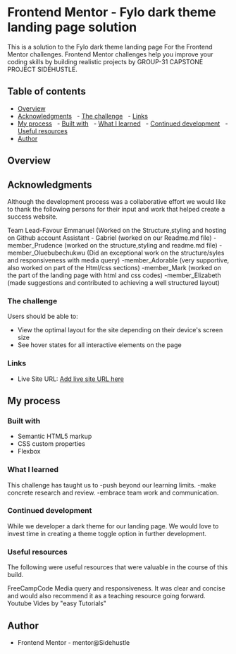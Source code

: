 # Frontend Mentor - Fylo dark theme landing page solution

This is a solution to the Fylo dark theme landing page For the Frontend Mentor challenges.  Frontend Mentor challenges help you improve your coding skills by building realistic projects by GROUP-31 CAPSTONE PROJECT SIDEHUSTLE.

## Table of contents

- [Overview](#overview)
- [Acknowledgments](#acknowledgments)
  - [The challenge](#the-challenge)
  - [Links](#links)
- [My process](#my-process)
  - [Built with](#built-with)
  - [What I learned](#what-i-learned)
  - [Continued development](#continued-development)
  - [Useful resources](#useful-resources)
- [Author](#author)


## Overview

## Acknowledgments

Although the development process was a collaborative effort we would like to thank the following persons for their input and work that helped create a success website.

Team Lead-Favour Emmanuel (Worked on the Structure,styling and hosting on Github account
Assistant - Gabriel (worked on our Readme.md file)
-member_Prudence (worked on the structure,styling and readme.md file)
-member_Oluebubechukwu (Did an exceptional work on the structure/syles and responsiveness with media query)
-member_Adorable (very supportive, also worked on part of the Html/css sections)
-member_Mark (worked on the part of the landing page with html and css codes)
-member_Elizabeth (made suggestions and contributed to achieving a well structured layout)


### The challenge

Users should be able to:

- View the optimal layout for the site depending on their device's screen size
- See hover states for all interactive elements on the page

### Links

- Live Site URL: [Add live site URL here](https://vsolutionse.github.io/Capstone_Project_Group31/)

## My process

### Built with

- Semantic HTML5 markup
- CSS custom properties
- Flexbox

### What I learned
This challenge has taught us to 
-push  beyond our learning limits. 
-make concrete research and review.
-embrace team work and communication.

### Continued development

While we developer a dark theme for our landing page. We would love to invest time in creating a theme toggle option in further development. 

### Useful resources
The following were useful resources that were valuable in the course of this build.

FreeCampCode Media query and responsiveness. It was clear and concise and would also recommend it as a teaching resource going forward.
Youtube Vides by  "easy Tutorials"

## Author

 
- Frontend Mentor - mentor@Sidehustle



